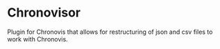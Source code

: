 # Chronovisor

Plugin for Chronovis that allows for restructuring of json and csv files to work with Chronovis.
